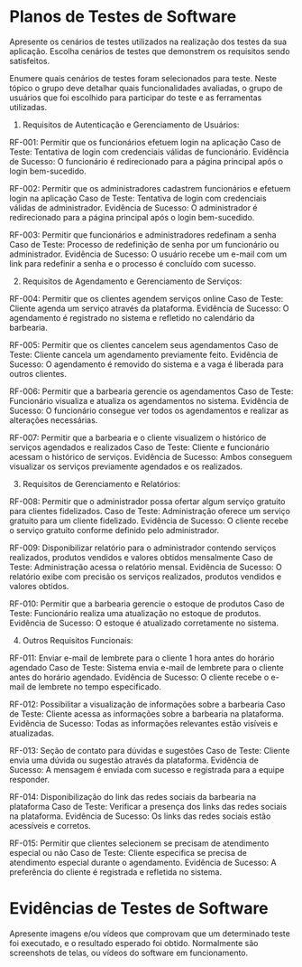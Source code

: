 # Planos de Testes de Software

Apresente os cenários de testes utilizados na realização dos testes da sua aplicação. Escolha cenários de testes que demonstrem os requisitos sendo satisfeitos.

Enumere quais cenários de testes foram selecionados para teste. Neste tópico o grupo deve detalhar quais funcionalidades avaliadas, o grupo de usuários que foi escolhido para participar do teste e as ferramentas utilizadas.


1. Requisitos de Autenticação e Gerenciamento de Usuários:
   
RF-001: Permitir que os funcionários efetuem login na aplicação
Caso de Teste: Tentativa de login com credenciais válidas de funcionário.
Evidência de Sucesso: O funcionário é redirecionado para a página principal após o login bem-sucedido.

RF-002: Permitir que os administradores cadastrem funcionários e efetuem login na aplicação
Caso de Teste: Tentativa de login com credenciais válidas de administrador.
Evidência de Sucesso: O administrador é redirecionado para a página principal após o login bem-sucedido.

RF-003: Permitir que funcionários e administradores redefinam a senha
Caso de Teste: Processo de redefinição de senha por um funcionário ou administrador.
Evidência de Sucesso: O usuário recebe um e-mail com um link para redefinir a senha e o processo é concluído com sucesso.

2. Requisitos de Agendamento e Gerenciamento de Serviços:
   
RF-004: Permitir que os clientes agendem serviços online
Caso de Teste: Cliente agenda um serviço através da plataforma.
Evidência de Sucesso: O agendamento é registrado no sistema e refletido no calendário da barbearia.

RF-005: Permitir que os clientes cancelem seus agendamentos
Caso de Teste: Cliente cancela um agendamento previamente feito.
Evidência de Sucesso: O agendamento é removido do sistema e a vaga é liberada para outros clientes.

RF-006: Permitir que a barbearia gerencie os agendamentos
Caso de Teste: Funcionário visualiza e atualiza os agendamentos no sistema.
Evidência de Sucesso: O funcionário consegue ver todos os agendamentos e realizar as alterações necessárias.

RF-007: Permitir que a barbearia e o cliente visualizem o histórico de serviços agendados e realizados
Caso de Teste: Cliente e funcionário acessam o histórico de serviços.
Evidência de Sucesso: Ambos conseguem visualizar os serviços previamente agendados e os realizados.

3. Requisitos de Gerenciamento e Relatórios:
   
RF-008: Permitir que o administrador possa ofertar algum serviço gratuito para clientes fidelizados.
Caso de Teste: Administração oferece um serviço gratuito para um cliente fidelizado.
Evidência de Sucesso: O cliente recebe o serviço gratuito conforme definido pelo administrador.

RF-009: Disponibilizar relatório para o administrador contendo serviços realizados, produtos vendidos e valores obtidos mensalmente
Caso de Teste: Administração acessa o relatório mensal.
Evidência de Sucesso: O relatório exibe com precisão os serviços realizados, produtos vendidos e valores obtidos.

RF-010: Permitir que a barbearia gerencie o estoque de produtos
Caso de Teste: Funcionário realiza uma atualização no estoque de produtos.
Evidência de Sucesso: O estoque é atualizado corretamente no sistema.

4. Outros Requisitos Funcionais:
   
RF-011: Enviar e-mail de lembrete para o cliente 1 hora antes do horário agendado
Caso de Teste: Sistema envia e-mail de lembrete para o cliente antes do horário agendado.
Evidência de Sucesso: O cliente recebe o e-mail de lembrete no tempo especificado.

RF-012: Possibilitar a visualização de informações sobre a barbearia
Caso de Teste: Cliente acessa as informações sobre a barbearia na plataforma.
Evidência de Sucesso: Todas as informações relevantes estão visíveis e atualizadas.

RF-013: Seção de contato para dúvidas e sugestões
Caso de Teste: Cliente envia uma dúvida ou sugestão através da plataforma.
Evidência de Sucesso: A mensagem é enviada com sucesso e registrada para a equipe responder.

RF-014: Disponibilização do link das redes sociais da barbearia na plataforma
Caso de Teste: Verificar a presença dos links das redes sociais na plataforma.
Evidência de Sucesso: Os links das redes sociais estão acessíveis e corretos.

RF-015: Permitir que clientes selecionem se precisam de atendimento especial ou não
Caso de Teste: Cliente especifica se precisa de atendimento especial durante o agendamento.
Evidência de Sucesso: A preferência do cliente é registrada e refletida no sistema.
 
# Evidências de Testes de Software

Apresente imagens e/ou vídeos que comprovam que um determinado teste foi executado, e o resultado esperado foi obtido. Normalmente são screenshots de telas, ou vídeos do software em funcionamento.
